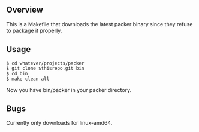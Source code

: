## Overview

This is a Makefile that downloads the latest packer binary since they refuse to package it properly.

## Usage

```code bash
$ cd whatever/projects/packer
$ git clone $thisrepo.git bin
$ cd bin
$ make clean all
```

Now you have bin/packer in your packer directory.

## Bugs

Currently only downloads for linux-amd64.
